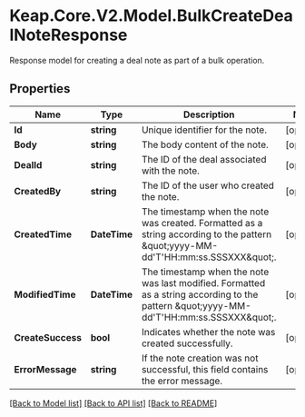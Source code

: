 # Keap.Core.V2.Model.BulkCreateDealNoteResponse
Response model for creating a deal note as part of a bulk operation.

## Properties

Name | Type | Description | Notes
------------ | ------------- | ------------- | -------------
**Id** | **string** | Unique identifier for the note. | [optional] 
**Body** | **string** | The body content of the note. | [optional] 
**DealId** | **string** | The ID of the deal associated with the note. | [optional] 
**CreatedBy** | **string** | The ID of the user who created the note. | [optional] 
**CreatedTime** | **DateTime** | The timestamp when the note was created. Formatted as a string according to the pattern \&quot;yyyy-MM-dd&#39;T&#39;HH:mm:ss.SSSXXX\&quot;. | [optional] 
**ModifiedTime** | **DateTime** | The timestamp when the note was last modified. Formatted as a string according to the pattern \&quot;yyyy-MM-dd&#39;T&#39;HH:mm:ss.SSSXXX\&quot;. | [optional] 
**CreateSuccess** | **bool** | Indicates whether the note was created successfully. | [optional] 
**ErrorMessage** | **string** | If the note creation was not successful, this field contains the error message. | [optional] 

[[Back to Model list]](../README.md#documentation-for-models) [[Back to API list]](../README.md#documentation-for-api-endpoints) [[Back to README]](../README.md)

